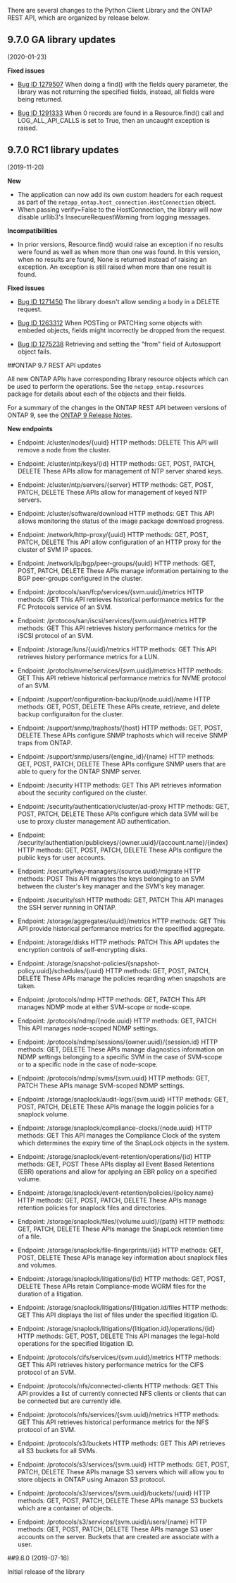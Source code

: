 There are several changes to the Python Client Library and the ONTAP REST API, which are organized by release below.

## 9.7.0 GA library updates
(2020-01-23)

**Fixed issues**

* [Bug ID 1279507](https://mysupport.netapp.com/NOW/cgi-bin/bol?Type=Detail&Display=1279507)
  When doing a find() with the fields query parameter, the library was not returning the specified fields, instead, all fields were being returned.

* [Bug ID 1291333](https://mysupport.netapp.com/NOW/cgi-bin/bol?Type=Detail&Display=1291333)
  When 0 records are found in a Resource.find() call and LOG_ALL_API_CALLS is set to True, then an uncaught exception is raised.


## 9.7.0 RC1 library updates
(2019-11-20)

**New**

* The application can now add its own custom headers for each request as part of the `netapp_ontap.host_connection.HostConnection` object.
* When passing verify=False to the HostConnection, the library will now disable urllib3's InsecureRequestWarning from logging messages.

**Incompatibilities**

* In prior versions, Resource.find() would raise an exception if no results were found as well as when more than one was found. In this version, when no results are found, None is returned instead of raising an exception. An exception is still raised when more than one result is found.

**Fixed issues**

* [Bug ID 1271450](https://mysupport.netapp.com/NOW/cgi-bin/bol?Type=Detail&Display=1271450)
  The library doesn't allow sending a body in a DELETE request.

* [Bug ID 1263312](https://mysupport.netapp.com/NOW/cgi-bin/bol?Type=Detail&Display=1263312)
  When POSTing or PATCHing some objects with embeded objects, fields might incorrectly be dropped from the request.

* [Bug ID 1275238](https://mysupport.netapp.com/NOW/cgi-bin/bol?Type=Detail&Display=1275238)
  Retrieving and setting the "from" field of Autosupport object fails.

##ONTAP 9.7 REST API updates

All new ONTAP APIs have corresponding library resource objects which can be used
to perform the operations. See the `netapp_ontap.resources` package for details
about each of the objects and their fields.

For a summary of the changes in the ONTAP REST API between versions of ONTAP 9, see the [ONTAP 9 Release Notes](https://library.netapp.com/ecmdocs/ECMLP2492508/html/frameset.html).

**New endpoints**

* Endpoint: /cluster/nodes/{uuid}
    HTTP methods: DELETE
    This API will remove a node from the cluster.

* Endpoint: /cluster/ntp/keys/{id}
    HTTP methods: GET, POST, PATCH, DELETE
    These APIs allow for management of NTP server shared keys.

* Endpoint: /cluster/ntp/servers/{server}
    HTTP methods: GET, POST, PATCH, DELETE
    These APIs allow for management of keyed NTP servers.

* Endpoint: /cluster/software/download
    HTTP methods: GET
    This API allows monitoring the status of the image package download progress.

* Endpoint: /network/http-proxy/{uuid}
    HTTP methods: GET, POST, PATCH, DELETE
    This API allow configuration of an HTTP proxy for the cluster of SVM IP spaces.

* Endpoint: /network/ip/bgp/peer-groups/{uuid}
    HTTP methods: GET, POST, PATCH, DELETE
    These APIs manage information pertaining to the BGP peer-groups configured in the cluster.

* Endpoint: /protocols/san/fcp/services/{svm.uuid}/metrics
    HTTP methods: GET
    This API retrieves historical performance metrics for the FC Protocols service of an SVM.

* Endpoint: /protocos/san/iscsi/services/{svm.uuid}/metrics
    HTTP methods: GET
    This API retrieves history performance metrics for the iSCSI protocol of an SVM.

* Endpoint: /storage/luns/{uuid}/metrics
    HTTP methods: GET
    This API retrieves history performance metrics for a LUN.

* Endpoint: /protocls/nvme/services/{svm.uuid}/metrics
    HTTP methods: GET
    This API retrieve historical performance metrics for NVME protocol of an SVM.

* Endpoint: /support/configuration-backup/{node.uuid}/name
    HTTP methods: GET, POST, DELETE
    These APIs create, retrieve, and delete backup configuraiton for the cluster.

* Endpoint: /support/snmp/traphosts/{host}
    HTTP methods: GET, POST, DELETE
    These APIs configure SNMP traphosts which will receive SNMP traps from ONTAP.

* Endpoint: /support/snmp/users/{engine_id}/{name}
    HTTP methods: GET, POST, PATCH, DELETE
    These APIs configure SNMP users that are able to query for the ONTAP SNMP server.

* Endpoint: /security
    HTTP methods: GET
    This API retrieves information about the security configured on the cluster.

* Endpoint: /security/authentication/cluster/ad-proxy
    HTTP methods: GET, POST, PATCH, DELETE
    These APIs configure which data SVM will be use to proxy cluster management AD authentication.

* Endpoint: /security/authentiation/publickeys/{owner.uuid}/{account.name}/{index}
    HTTP methods: GET, POST, PATCH, DELETE
    These APIs configure the public keys for user accounts.

* Endpoint: /security/key-managers/{source.uuid}/migrate
    HTTP methods: POST
    This API migrates the keys belonging to an SVM between the cluster's key manager and the SVM's key manager.

* Endpoint: /security/ssh
    HTTP methods: GET, PATCH
    This API manages the SSH server running in ONTAP.

* Endpoint: /storage/aggregates/{uuid}/metrics
    HTTP methods: GET
    This API provide historical performance metrics for the specified aggregate.

* Endpoint: /storage/disks
    HTTP methods: PATCH
    This API updates the encryption controls of self-encrypting disks.

* Endpoint: /storage/snapshot-policies/{snapshot-policy.uuid}/schedules/{uuid}
    HTTP methods: GET, POST, PATCH, DELETE
    These APIs manage the policies reqarding when snapshots are taken.

* Endpoint: /protocols/ndmp
    HTTP methods: GET, PATCH
    This API manages NDMP mode at either SVM-scope or node-scope.

* Endpoint: /protocols/ndmp/{node.uuid}
    HTTP methods: GET, PATCH
    This API manages node-scoped NDMP settings.

* Endpoint: /protocols/ndmp/sessions/{owner.uuid}/{session.id}
    HTTP methods: GET, DELETE
    These APIs manage diagnostics information on NDMP settings belonging to a specific SVM in the case of SVM-scope or to a specific node in the case of node-scope.

* Endpoint: /protocols/ndmp/svms/{svm.uuid}
    HTTP methods: GET, PATCH
    These APIs manage SVM-scoped NDMP settings.

* Endpoint: /storage/snaplock/audit-logs/{svm.uuid}
    HTTP methods: GET, POST, PATCH, DELETE
    These APIs manage the loggin policies for a snaplock volume.

* Endpoint: /storage/snaplock/compliance-clocks/{node.uuid}
    HTTP methods: GET
    This API manages the Compliance Clock of the system which determines the expiry time of the SnapLock objects in the system.

* Endpoint: /storage/snaplock/event-retention/operations/{id}
    HTTP methods: GET, POST
    These APIs display all Event Based Retentions (EBR) operations and allow for applying an EBR policy on a specified volume.

* Endpoint: /storage/snaplock/event-retention/policies/{policy.name}
    HTTP methods: GET, POST, PATCH, DELETE
    These APIs manage retention policies for snaplock files and directories.

* Endpoint: /storage/snaplock/files/{volume.uuid}/{path}
    HTTP methods: GET, PATCH, DELETE
    These APIs manage the SnapLock retention time of a file.

* Endpoint: /storage/snaplock/file-fingerprints/{id}
    HTTP methods: GET, POST, DELETE
    These APIs manage key information about snaplock files and volumes.

* Endpoint: /storage/snaplock/litigations/{id}
    HTTP methods: GET, POST, DELETE
    These APIs retain Compliance-mode WORM files for the duration of a litigation.

* Endpoint: /storage/snaplock/litigations/{litigation.id/files
    HTTP methods: GET
    This API displays the list of files under the specified litigation ID.

* Endpoint: /storage/snaplock/litigations/{litigation.id}/operations/{id}
    HTTP methods: GET, POST, DELETE
    This API manages the legal-hold operations for the specified litigation ID.

* Endpoint: /protocols/cifs/services/{svm.uuid}/metrics
    HTTP methods: GET
    This API retrieves history performance metrics for the CIFS protocol of an SVM.

* Endpoint: /protocols/nfs/connected-clients
    HTTP methods: GET
    This API provides a list of currently connected NFS clients or clients that can be connected but are currently idle.

* Endpoint: /protocols/nfs/services/{svm.uuid}/metrics
    HTTP methods: GET
    This API retrieves historical performance metrics for the NFS protocol of an SVM.

* Endpoint: /protocols/s3/buckets
    HTTP methods: GET
    This API retrieves all S3 buckets for all SVMs.

* Endpoint: /protocols/s3/services/{svm.uuid}
    HTTP methods: GET, POST, PATCH, DELETE
    These APIs manage S3 servers which will allow you to store objects in ONTAP using Amazon S3 protocol.

* Endpoint: /protocols/s3/services/{svm.uuid}/buckets/{uuid}
    HTTP methods: GET, POST, PATCH, DELETE
    These APIs manage S3 buckets which are a container of objects.

* Endpoint: /protocols/s3/services/{svm.uuid}/users/{name}
    HTTP methods: GET, POST, PATCH, DELETE
    These APIs manage S3 user accounts on the server. Buckets that are created are associate with a user.

##9.6.0
(2019-07-16)

Initial release of the library

